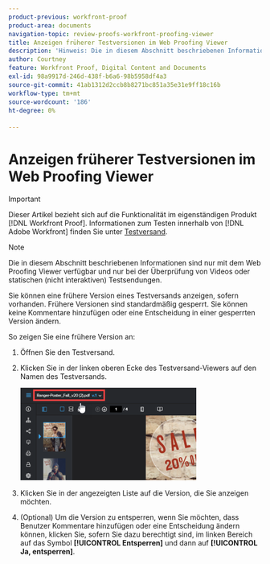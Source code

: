 ```yaml
---
product-previous: workfront-proof
product-area: documents
navigation-topic: review-proofs-workfront-proofing-viewer
title: Anzeigen früherer Testversionen im Web Proofing Viewer
description: 'Hinweis: Die in diesem Abschnitt beschriebenen Informationen sind nur mit dem Web Proofing Viewer verfügbar und nur bei der Überprüfung von Videos oder statischen (nicht interaktiven) Testsendungen.'
author: Courtney
feature: Workfront Proof, Digital Content and Documents
exl-id: 98a9917d-246d-438f-b6a6-98b5958df4a3
source-git-commit: 41ab1312d2ccb8b8271bc851a35e31e9ff18c16b
workflow-type: tm+mt
source-wordcount: '186'
ht-degree: 0%

---
```


# Anzeigen früherer Testversionen im Web Proofing Viewer

>[!IMPORTANT]
>
>Dieser Artikel bezieht sich auf die Funktionalität im eigenständigen Produkt [!DNL Workfront Proof]. Informationen zum Testen innerhalb von [!DNL Adobe Workfront] finden Sie unter [Testversand](../../../review-and-approve-work/proofing/proofing.md).

>[!NOTE]
>
>Die in diesem Abschnitt beschriebenen Informationen sind nur mit dem Web Proofing Viewer verfügbar und nur bei der Überprüfung von Videos oder statischen (nicht interaktiven) Testsendungen.

Sie können eine frühere Version eines Testversands anzeigen, sofern vorhanden. Frühere Versionen sind standardmäßig gesperrt. Sie können keine Kommentare hinzufügen oder eine Entscheidung in einer gesperrten Version ändern.

So zeigen Sie eine frühere Version an:

1. Öffnen Sie den Testversand.
1. Klicken Sie in der linken oberen Ecke des Testversand-Viewers auf den Namen des Testversands.

   ![phq_viewer_version.png](assets/phq-viewer-version-350x184.png)

1. Klicken Sie in der angezeigten Liste auf die Version, die Sie anzeigen möchten.
1. (Optional) Um die Version zu entsperren, wenn Sie möchten, dass Benutzer Kommentare hinzufügen oder eine Entscheidung ändern können, klicken Sie, sofern Sie dazu berechtigt sind, im linken Bereich auf das Symbol **[!UICONTROL Entsperren]** und dann auf **[!UICONTROL Ja, entsperren]**.
